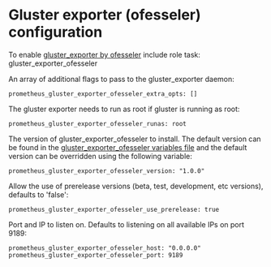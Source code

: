 # Gluster exporter (ofesseler) configuration

To enable [gluster_exporter by ofesseler](https://github.com/ofesseler/gluster_exporter) include role task: gluster_exporter_ofesseler

An array of additional flags to pass to the gluster_exporter daemon:

    prometheus_gluster_exporter_ofesseler_extra_opts: []

The gluster exporter needs to run as root if gluster is running as root:

    prometheus_gluster_exporter_ofesseler_runas: root

The version of gluster_exporter_ofesseler to install. The default version can be found in the [gluster_exporter_ofesseler variables file](../vars/software/gluster_exporter_ofesseler.yml) and the default version can be overridden using the following variable:

    prometheus_gluster_exporter_ofesseler_version: "1.0.0"

Allow the use of prerelease versions (beta, test, development, etc versions), defaults to 'false':

    prometheus_gluster_exporter_ofesseler_use_prerelease: true

Port and IP to listen on. Defaults to listening on all available IPs on port 9189:

    prometheus_gluster_exporter_ofesseler_host: "0.0.0.0"
    prometheus_gluster_exporter_ofesseler_port: 9189
